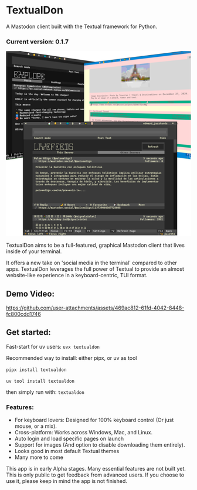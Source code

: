 # TextualDon
A Mastodon client built with the Textual framework for Python.

### Current version: 0.1.7

![Demo Image](https://raw.githubusercontent.com/edward-jazzhands/textualdon/refs/heads/master/media/graphic1.png)

TextualDon aims to be a full-featured, graphical Mastodon client that lives inside of your terminal.

It offers a new take on 'social media in the terminal' compared to other apps. 
TextualDon leverages the full power of Textual to provide an almost website-like 
experience in a keyboard-centric, TUI format.

## Demo Video:

https://github.com/user-attachments/assets/469ac812-61fd-4042-8448-fc800cdd1746

## Get started:

Fast-start for uv users:
`uvx textualdon`

Recommended way to install: either pipx, or uv as tool

`pipx install textualdon`

`uv tool install textualdon`

then simply run with: `textualdon`

### Features:

- For keyboard lovers: Designed for 100% keyboard control (Or just mouse, or a mix).
- Cross-platform: Works across Windows, Mac, and Linux.
- Auto login and load specific pages on launch
- Support for images (And option to disable downloading them entirely).
- Looks good in most default Textual themes
- Many more to come

This app is in early Alpha stages. Many essential features are not built yet.   
This is only public to get feedback from advanced users. If you choose to use it, 
please keep in mind the app is not finished.
